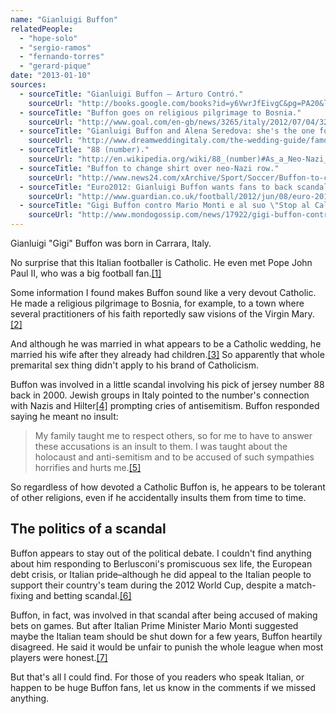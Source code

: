 ```yaml
---
name: "Gianluigi Buffon"
relatedPeople:
  - "hope-solo"
  - "sergio-ramos"
  - "fernando-torres"
  - "gerard-pique"
date: "2013-01-10"
sources:
  - sourceTitle: "Gianluigi Buffon – Arturo Contró."
    sourceUrl: "http://books.google.com/books?id=y6VwrJfEivgC&pg=PA20&lpg=PA20&dq=gianluigi+buffon+pope&source=bl&ots=zrvnTI1_tA&sig=oSeSRIVA0TeUi2f73qlsUjScC5M&hl=en&sa=X&ei=lDPrUIK8EOSP0QHB_YGgBw&ved=0CEIQ6AEwAg#v=onepage&q=gianluigi%20buffon%20pope&f=false"
  - sourceTitle: "Buffon goes on religious pilgrimage to Bosnia."
    sourceUrl: "http://www.goal.com/en-gb/news/3265/italy/2012/07/04/3220345/buffon-goes-on-religious-pilgrimage-to-bosnia"
  - sourceTitle: "Gianluigi Buffon and Alena Seredova: she's the one for the italian keeper of Juventus."
    sourceUrl: "http://www.dreamweddingitaly.com/the-wedding-guide/famous-wedding/1475-gianluigi-buffon-and-alena-seredova-shes-the-one-for-the-italian-keeper-of-juventus.html"
  - sourceTitle: "88 (number)."
    sourceUrl: "http://en.wikipedia.org/wiki/88_(number)#As_a_Neo-Nazi_symbol"
  - sourceTitle: "Buffon to change shirt over neo-Nazi row."
    sourceUrl: "http://www.news24.com/xArchive/Sport/Soccer/Buffon-to-change-shirt-over-neo-Nazi-row-20000909"
  - sourceTitle: "Euro2012: Gianluigi Buffon wants fans to back scandal-hit Italy."
    sourceUrl: "http://www.guardian.co.uk/football/2012/jun/08/euro-2012-gianluigi-buffon-italy"
  - sourceTitle: "Gigi Buffon contro Mario Monti e al suo \"Stop al Calcio.\""
    sourceUrl: "http://www.mondogossip.com/news/17922/gigi-buffon-contro-mario-monti-e-al-suo-stop-al-calcio.html"
---
```


Gianluigi "Gigi" Buffon was born in Carrara, Italy.

No surprise that this Italian footballer is Catholic. He even met Pope John Paul II, who was a big football fan.<a class="source-citation" href="http://books.google.com/books?id=y6VwrJfEivgC&pg=PA20&lpg=PA20&dq=gianluigi+buffon+pope&source=bl&ots=zrvnTI1_tA&sig=oSeSRIVA0TeUi2f73qlsUjScC5M&hl=en&sa=X&ei=lDPrUIK8EOSP0QHB_YGgBw&ved=0CEIQ6AEwAg#v=onepage&q=gianluigi%20buffon%20pope&f=false" title="Gianluigi Buffon – Arturo Contró.">[1]</a>

Some information I found makes Buffon sound like a very devout Catholic. He made a religious pilgrimage to Bosnia, for example, to a town where several practitioners of his faith reportedly saw visions of the Virgin Mary.<a class="source-citation" href="http://www.goal.com/en-gb/news/3265/italy/2012/07/04/3220345/buffon-goes-on-religious-pilgrimage-to-bosnia" title="Buffon goes on religious pilgrimage to Bosnia.">[2]</a>

And although he was married in what appears to be a Catholic wedding, he married his wife after they already had children.<a class="source-citation" href="http://www.dreamweddingitaly.com/the-wedding-guide/famous-wedding/1475-gianluigi-buffon-and-alena-seredova-shes-the-one-for-the-italian-keeper-of-juventus.html" title="Gianluigi Buffon and Alena Seredova: she&apos;s the one for the italian keeper of Juventus.">[3]</a> So apparently that whole premarital sex thing didn't apply to his brand of Catholicism.

Buffon was involved in a little scandal involving his pick of jersey number 88 back in 2000. Jewish groups in Italy pointed to the number's connection with Nazis and Hilter<a class="source-citation" href="http://en.wikipedia.org/wiki/88_(number)#As_a_Neo-Nazi_symbol" title="88 (number).">[4]</a> prompting cries of antisemitism. Buffon responded saying he meant no insult:

>My family taught me to respect others, so for me to have to answer these accusations is an insult to them. I was taught about the holocaust and anti-semitism and to be accused of such sympathies horrifies and hurts me.<a class="source-citation" href="http://www.news24.com/xArchive/Sport/Soccer/Buffon-to-change-shirt-over-neo-Nazi-row-20000909" title="Buffon to change shirt over neo-Nazi row.">[5]</a>

So regardless of how devoted a Catholic Buffon is, he appears to be tolerant of other religions, even if he accidentally insults them from time to time.


## The politics of a scandal

Buffon appears to stay out of the political debate. I couldn't find anything about him responding to Berlusconi's promiscuous sex life, the European debt crisis, or Italian pride–although he did appeal to the Italian people to support their country's team during the 2012 World Cup, despite a match-fixing and betting scandal.<a class="source-citation" href="http://www.guardian.co.uk/football/2012/jun/08/euro-2012-gianluigi-buffon-italy" title="Euro2012: Gianluigi Buffon wants fans to back scandal-hit Italy.">[6]</a>

Buffon, in fact, was involved in that scandal after being accused of making bets on games. But after Italian Prime Minister Mario Monti suggested maybe the Italian team should be shut down for a few years, Buffon heartily disagreed. He said it would be unfair to punish the whole league when most players were honest.<a class="source-citation" href="http://www.mondogossip.com/news/17922/gigi-buffon-contro-mario-monti-e-al-suo-stop-al-calcio.html" title="Gigi Buffon contro Mario Monti e al suo &quot;Stop al Calcio.&quot;">[7]</a>

But that's all I could find. For those of you readers who speak Italian, or happen to be huge Buffon fans, let us know in the comments if we missed anything.